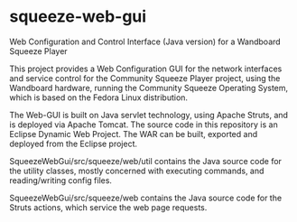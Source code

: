 squeeze-web-gui
===============

Web Configuration and Control Interface (Java version) for a Wandboard Squeeze Player

This project provides a Web Configuration GUI for the network interfaces and 
service control for the Community Squeeze Player project, using the Wandboard 
hardware, running the Community Squeeze Operating System, which is based on 
the Fedora Linux distribution.

The Web-GUI is built on Java servlet technology, using Apache Struts, and is 
deployed via Apache Tomcat. The source code in this repository is an Eclipse 
Dynamic Web Project. The WAR can be built, exported and deployed from the 
Eclipse project.

SqueezeWebGui/src/squeeze/web/util contains the Java source code for the 
utility classes, mostly concerned with executing commands, and 
reading/writing config files.

SqueezeWebGui/src/squeeze/web contains the Java source code for the Struts 
actions, which service the web page requests.
